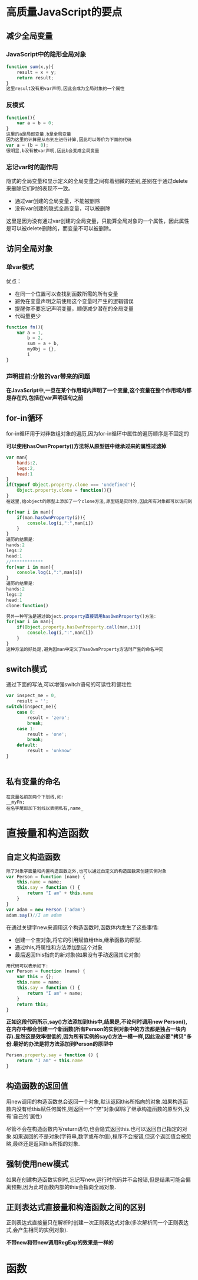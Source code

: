 # 高质量JavaScript的要点

## 减少全局变量

### JavaScript中的隐形全局对象

```js
function sum(x,y){
    result = x + y;
    return result;
}
这里result没有用var声明,因此会成为全局对象的一个属性
```

### 反模式

```js
function(){
    var a = b = 0;
}
这里的a是局部变量,b是全局变量
因为这里的计算是从右到左进行计算,因此可以等价为下面的代码
var a = (b = 0);
很明显,b没有被var声明,因此b会变成全局变量
```

### 忘记var时的副作用

隐式的全局变量和显示定义的全局变量之间有着细微的差别,差别在于通过delete来删除它们时的表现不一致。

- 通过var创建的全局变量，不能被删除
- 没有var创建的隐式全局变量，可以被删除

这里是因为没有通过var创建的全局变量，只能算全局对象的一个属性，因此属性是可以被delete删除的，而变量不可以被删除。

## 访问全局对象

### 单var模式

优点：

- 在同一个位置可以查找到函数所需的所有变量
- 避免在变量声明之前使用这个变量时产生的逻辑错误
- 提醒你不要忘记声明变量，顺便减少潜在的全局变量
- 代码量更少

```js
function fn(){
    var a = 1,
    	b = 2,
    	sum = a + b,
    	myObj = {},
    	i
}
```

### 声明提前:分散的var带来的问题

**在JavaScript中,一旦在某个作用域内声明了一个变量,这个变量在整个作用域内都是存在的,包括在var声明语句之前**

## for-in循环

for-in循环用于对非数组对象的遍历,因为for-in循环中属性的遍历顺序是不固定的

**可以使用hasOwnProperty()方法将从原型链中继承过来的属性过滤掉**

```js
var man{
    hands:2,
    legs:2,
    head:1
}
if(typeof Object.property.clone === 'undefined'){
    Object.property.clone = function(){}
}
在这里,给object的原型上添加了一个clone方法,原型链是实时的,因此所有对象都可以访问到这个新方法,所以,如果在美剧man的时候,想要避免枚举出clone(),需要调用hasOwnProperty来对原型属性进行过滤.
```

```js
for(var i in man){
    if(man.hasOwnProperty(i)){
        console.log(i,":",man[i])
    }
}
遍历的结果是:
hands:2
legs:2
head:1
//************
for(var i in man){
    console.log(i,":",man[i])
}
遍历的结果是:
hands:2
legs:2
head:1
clone:function()

另外一种写法是通过Object.property直接调用hasOwnProperty()方法:
for(var i in man){
    if(Object.property.hasOwnProperty.call(man,i)){
        console.log(i,":",man[i])
    }
}
这种方法的好处是,避免因man中定义了hasOwnProperty方法时产生的命名冲突
```

## switch模式

通过下面的写法,可以增强switch语句的可读性和健壮性

```js
var inspect_me = 0,
	result = '';
switch(inspect_me){
    case 0:
    	result = 'zero';
    	break;
    case 1:
    	result = 'one';
    	break;
    default:
    	result = 'unknow'
}
	
```

## 私有变量的命名

```
在变量名前加两个下划线,如:
__myFn;
在名字尾部加下划线以表明私有,name_

```

# 直接量和构造函数

## 自定义构造函数

```js
除了对象字面量和内置构造函数之外,也可以通过自定义的构造函数来创建实例对象
var Person = function (name) {
    this.name = name;
    this.say = function () {
        return "I am" + this.name
    }
}
var adam = new Person ('adam')
adam.say()//I am adam

```

在通过关键字new来调用这个构造函数时,函数体内发生了这些事情:

- 创建一个空对象,将它的引用赋值给this,继承函数的原型.
- 通过this,将属性和方法添加到这个对象
- 最后返回this指向的新对象(如果没有手动返回其它对象)

```js
用代码可以表示如下:
var Person = function (name) {
    var this = {};
    this.name = name;
    this.say = function () {
        return "I am" + name;
    }
    return this;
}
```

**正如这段代码所示,say()方法添加到this中,结果是,不论何时调用new Person(),在内存中都会创建一个新函数(所有Person的实例对象中的方法都是独占一块内存).显然这是效率很低的,因为所有实例的say()方法一模一样,因此没必要"拷贝"多份.最好的办法是将方法添加到Person的原型中**

```js
Person.property.say = function () {
    return "I am" + this.name
}
```

## 构造函数的返回值

用new调用的构造函数总会返回一个对象,默认返回this所指向的对象.如果构造函数内没有给this赋任何属性,则返回一个"空"对象(即除了继承构造函数的原型外,没有'自己的'属性)

尽管不会在构造函数内写return语句,也会隐式返回this.也可以返回自己指定的对象.如果返回的不是对象(字符串,数字或布尔值),程序不会报错,但这个返回值会被忽略,最终还是返回this所指的对象.

## 强制使用new模式

如果在创建构造函数实例时,忘记写new,运行时代码并不会报错,但是结果可能会偏离预期,因为此时函数内部的this会指向全局对象.

## 正则表达式直接量和构造函数之间的区别

正则表达式直接量只在解析时创建一次正则表达式对象(多次解析同一个正则表达式,会产生相同的实例对象).

**不带new和带new调用RegExp的效果是一样的**

# 函数

